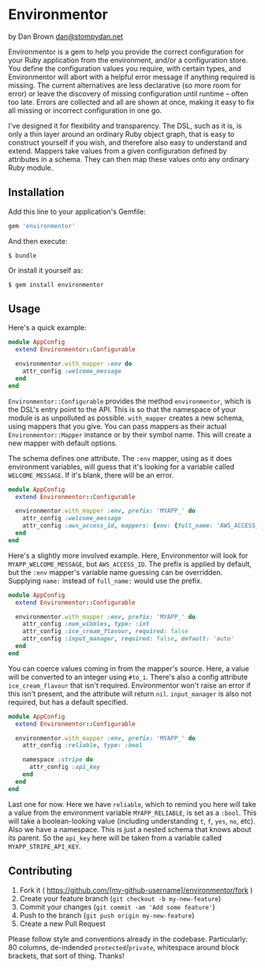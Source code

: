 # Environmentor

by Dan Brown <dan@stompydan.net>

Environmentor is a gem to help you provide the correct configuration for your Ruby application from the environment, and/or a configuration store. You define the configuration values you require, with certain types, and Environmentor will abort with a helpful error message if anything required is missing. The current alternatives are less declarative (so more room for error) or leave the discovery of missing configuration until runtime – often too late. Errors are collected and all are shown at once, making it easy to fix all missing or incorrect configuration in one go.

I've designed it for flexibility and transparency. The DSL, such as it is, is only a thin layer around an ordinary Ruby object graph, that is easy to construct yourself if you wish, and therefore also easy to understand and extend. Mappers take values from a given configuration defined by attributes in a schema. They can then map these values onto any ordinary Ruby module.

## Installation

Add this line to your application's Gemfile:

```ruby
gem 'environmentor'
```

And then execute:

    $ bundle

Or install it yourself as:

    $ gem install environmentor

## Usage

Here's a quick example:

```ruby
module AppConfig
  extend Environmentor::Configurable

  environmentor.with_mapper :env do
    attr_config :welcome_message
  end
end
```

`Environmentor::Configurable` provides the method `environmentor`, which is the DSL's entry point to the API. This is so that the namespace of your module is as unpolluted as possible. `with_mapper` creates a new schema, using mappers that you give. You can pass mappers as their actual `Environmentor::Mapper` instance or by their symbol name. This will create a new mapper with default options.

The schema defines one attribute. The `:env` mapper, using as it does environment variables, will guess that it's looking for a variable called `WELCOME_MESSAGE`. If it's blank, there will be an error.

```ruby
module AppConfig
  extend Environmentor::Configurable

  environmentor.with_mapper :env, prefix: 'MYAPP_' do
    attr_config :welcome_message
    attr_config :aws_access_id, mappers: {env: {full_name: 'AWS_ACCESS_ID'}}
  end
end
```

Here's a slightly more involved example. Here, Environmentor will look for `MYAPP_WELCOME_MESSAGE`, but `AWS_ACCESS_ID`. The prefix is applied by default, but the `:env` mapper's variable name guessing can be overridden. Supplying `name:` instead of `full_name:` would use the prefix.

```ruby
module AppConfig
  extend Environmentor::Configurable

  environmentor.with_mapper :env, prefix: 'MYAPP_' do
    attr_config :num_wibbles, type: :int
    attr_config :ice_cream_flavour, required: false
    attr_config :input_manager, required: false, default: 'auto'
  end
end
```

You can coerce values coming in from the mapper's source. Here, a value will be converted to an integer using `#to_i`. There's also a config attribute `ice_cream_flavour` that isn't required. Environmentor won't raise an error if this isn't present, and the attribute will return `nil`. `input_manager` is also not required, but has a default specified.

```ruby
module AppConfig
  extend Environmentor::Configurable

  environmentor.with_mapper :env, prefix: 'MYAPP_' do
    attr_config :reliable, type: :bool

    namespace :stripe do
      attr_config :api_key
    end
  end
end
```

Last one for now. Here we have `reliable`, which to remind you here will take a value from the environment variable `MYAPP_RELIABLE`, is set as a `:bool`. This will take a boolean-looking value (including understanding `t`, `f`, `yes`, `no`, etc). Also we have a namespace. This is just a nested schema that knows about its parent. So the `api_key` here will be taken from a variable called `MYAPP_STRIPE_API_KEY`.

## Contributing

1. Fork it ( https://github.com/[my-github-username]/environmentor/fork )
2. Create your feature branch (`git checkout -b my-new-feature`)
3. Commit your changes (`git commit -am 'Add some feature'`)
4. Push to the branch (`git push origin my-new-feature`)
5. Create a new Pull Request

Please follow style and conventions already in the codebase. Particularly: 80 columns, de-indended `protected`/`private`, whitespace around block brackets, that sort of thing. Thanks!
